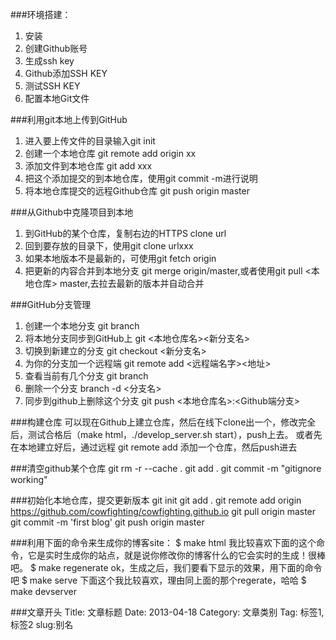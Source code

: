 ###环境搭建：
1. 安装
2. 创建Github账号
3. 生成ssh key
4. Github添加SSH KEY
5. 测试SSH KEY
6. 配置本地Git文件

###利用git本地上传到GitHub
1. 进入要上传文件的目录输入git init
2. 创建一个本地仓库 git remote add origin xx
3. 添加文件到本地仓库 git add xxx
4. 把这个添加提交的到本地仓库，使用git commit -m进行说明
5. 将本地仓库提交的远程Github仓库 git push origin master

###从Github中克隆项目到本地
1. 到GitHub的某个仓库，复制右边的HTTPS clone url
2. 回到要存放的目录下，使用git clone urlxxx
3. 如果本地版本不是最新的，可使用git fetch origin
4. 把更新的内容合并到本地分支 git merge origin/master,或者使用git pull <本地仓库> master,去拉去最新的版本并自动合并

###GitHub分支管理
1. 创建一个本地分支 git branch
2. 将本地分支同步到GitHub上 git <本地仓库名><新分支名>
3. 切换到新建立的分支 git checkout <新分支名>
4. 为你的分支加一个远程端 git remote add <远程端名字><地址>
5. 查看当前有几个分支 git branch
6. 删除一个分支 branch -d <分支名>
7. 同步到github上删除这个分支 git push <本地仓库名>:<Github端分支>

###构建仓库
可以现在Github上建立仓库，然后在线下clone出一个，修改完全后，测试合格后（make html，./develop_server.sh start），push上去。
或者先在本地建立好后，通过远程 git remote add 添加一个仓库，然后push进去

###清空github某个仓库
git rm -r --cache . 
git add . 
git commit -m "gitignore working"

###初始化本地仓库，提交更新版本
git init
git add .
git remote add origin https://github.com/cowfighting/cowfighting.github.io
git pull origin master
git commit -m 'first blog'
git push origin master


###利用下面的命令来生成你的博客site：
$ make html
我比较喜欢下面的这个命令，它是实时生成你的站点，就是说你修改你的博客什么的它会实时的生成！很棒吧。
$ make regenerate
ok，生成之后，我们要看下显示的效果，用下面的命令吧
$ make serve
下面这个我比较喜欢，理由同上面的那个regerate，哈哈
$ make devserver


###文章开头
Title: 文章标题
Date: 2013-04-18
Category: 文章类别
Tag: 标签1, 标签2
slug:别名



